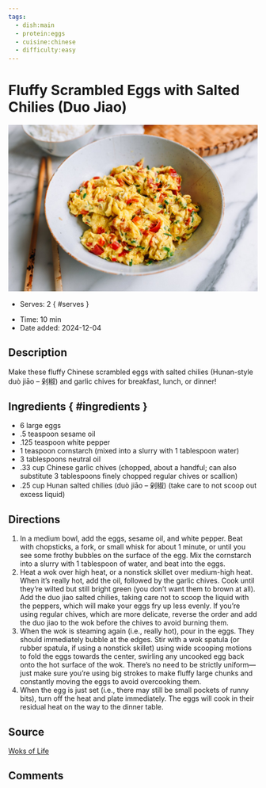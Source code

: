 ```yaml
---
tags:
  - dish:main
  - protein:eggs
  - cuisine:chinese
  - difficulty:easy
---
```

<!-- Tags can have colon, but no space around it -->

# Fluffy Scrambled Eggs with Salted Chilies (Duo Jiao)

![Recipe picture](../images/fluffy-chinese-scrambled-eggs-chives-duo-jiao-9.jpg)

<!-- Serves has to be a single number, no dashes, but text is allowed after the
number (e.g., 24 cookies) -->
- Serves: 2
{ #serves }
<!-- Time is not parsed, so anything can be input here, and additional
values can be added (e.g., "active time", "cooking time", etc) -->
- Time: 10 min
- Date added: 2024-12-04

## Description

Make these fluffy Chinese scrambled eggs with salted chilies (Hunan-style duò jiāo – 剁椒) and garlic chives for breakfast, lunch, or dinner!

## Ingredients { #ingredients }

<!-- Decimals are allowed, fractions are not. For ranges, use only a single dash
and no spaces between the numbers. -->
- 6 large eggs
- .5 teaspoon sesame oil
- .125 teaspoon white pepper
- 1 teaspoon cornstarch (mixed into a slurry with 1 tablespoon water)
- 3 tablespoons neutral oil
- .33 cup Chinese garlic chives (chopped, about a handful; can also substitute 3 tablespoons finely chopped regular chives or scallion)
- .25 cup Hunan salted chilies (duò jiāo – 剁椒) (take care to not scoop out excess liquid) 

## Directions

<!-- If you have a direction that refers to a number of some ingredient, wrap
the number in asterisks and add `{.ingredient-num}` afterwards. For example,
write `Add 2 Tbsp oil to pan` as `Add *2*{.ingredient-num} to pan`. This allows
us to properly change the number when changing the serves value. -->
1. In a medium bowl, add the eggs, sesame oil, and white pepper. Beat with chopsticks, a fork, or small whisk for about 1 minute, or until you see some frothy bubbles on the surface of the egg. Mix the cornstarch into a slurry with 1 tablespoon of water, and beat into the eggs.
2. Heat a wok over high heat, or a nonstick skillet over medium-high heat. When it’s really hot, add the oil, followed by the garlic chives. Cook until they’re wilted but still bright green (you don’t want them to brown at all). Add the duo jiao salted chilies, taking care not to scoop the liquid with the peppers, which will make your eggs fry up less evenly. If you’re using regular chives, which are more delicate, reverse the order and add the duo jiao to the wok before the chives to avoid burning them.
3. When the wok is steaming again (i.e., really hot), pour in the eggs. They should immediately bubble at the edges. Stir with a wok spatula (or rubber spatula, if using a nonstick skillet) using wide scooping motions to fold the eggs towards the center, swirling any uncooked egg back onto the hot surface of the wok. There’s no need to be strictly uniform—just make sure you’re using big strokes to make fluffy large chunks and constantly moving the eggs to avoid overcooking them.
4. When the egg is just set (i.e., there may still be small pockets of runny bits), turn off the heat and plate immediately. The eggs will cook in their residual heat on the way to the dinner table.

## Source

[Woks of Life](https://thewoksoflife.com/fluffy-chinese-scrambled-eggs-salted-chilies-duo-jiao/)

## Comments
